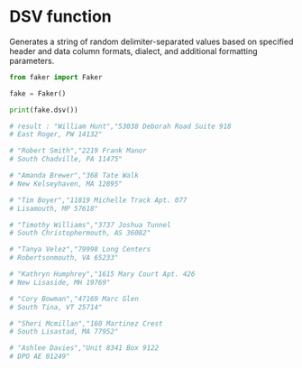 # **DSV** function

Generates a string of random delimiter-separated values based on specified header and data column formats, dialect, and additional formatting parameters.

```py
from faker import Faker

fake = Faker()

print(fake.dsv())

# result : "William Hunt","53038 Deborah Road Suite 918
# East Roger, PW 14132"

# "Robert Smith","2219 Frank Manor
# South Chadville, PA 11475"

# "Amanda Brewer","368 Tate Walk
# New Kelseyhaven, MA 12895"

# "Tim Boyer","11819 Michelle Track Apt. 077
# Lisamouth, MP 57618"

# "Timothy Williams","3737 Joshua Tunnel
# South Christophermouth, AS 36082"

# "Tanya Velez","79998 Long Centers
# Robertsonmouth, VA 65233"

# "Kathryn Humphrey","1615 Mary Court Apt. 426
# New Lisaside, MH 19769"

# "Cory Bowman","47169 Marc Glen
# South Tina, VT 25714"

# "Sheri Mcmillan","160 Martinez Crest
# South Lisastad, MA 77952"

# "Ashlee Davies","Unit 8341 Box 9122
# DPO AE 01249"


```
